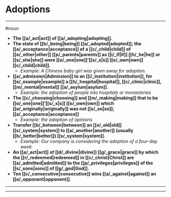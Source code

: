 # Adoptions
---
#noun
- **The [[a/_act|act]] of [[a/_adopting|adopting]].**
- **The state of [[b/_being|being]] [[a/_adopted|adopted]]; the [[a/_acceptance|acceptance]] of a [[c/_child|child]] of [[o/_other|other]] [[p/_parents|parents]] as [[i/_if|if]] [[h/_he|he]] or [[s/_she|she]] were [[o/_one|one]]'[[s/_s|s]] [[o/_own|own]] [[c/_child|child]].**
	- _Example: A Chinese baby girl was given away for adoption._
- **[[a/_admission|Admission]] to an [[i/_institution|institution]], for [[e/_example|example]] a [[h/_hospital|hospital]], [[c/_clinic|clinic]], [[m/_mental|mental]] [[a/_asylum|asylum]].**
	- _Example: the adoption of people into hospitals or monasteries_
- **The [[c/_choosing|choosing]] and [[m/_making|making]] that to be [[o/_one|one]]'[[s/_s|s]] [[o/_own|own]] which [[o/_originally|originally]] was not [[s/_so|so]]; [[a/_acceptance|acceptance]]**
	- _Example: the adoption of opinions_
- **Transfer [[b/_between|between]] an [[o/_old|old]] [[s/_system|system]] to [[a/_another|another]] (usually [[b/_better|better]]) [[s/_system|system]].**
	- _Example: Our company is considering the adoption of a four-day week._
- **An [[a/_act|act]] of [[d/_divine|divine]] [[g/_grace|grace]] by which the [[r/_redeemed|redeemed]] in [[c/_christ|Christ]] are [[a/_admitted|admitted]] to the [[p/_privileges|privileges]] of the [[s/_sons|sons]] of [[g/_god|God]].**
- **Ten [[c/_consecutive|consecutive]] wins [[a/_against|against]] an [[o/_opponent|opponent]].**
---
---
